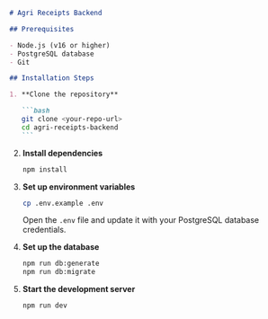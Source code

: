 ````md
# Agri Receipts Backend

## Prerequisites

- Node.js (v16 or higher)
- PostgreSQL database
- Git

## Installation Steps

1. **Clone the repository**

   ```bash
   git clone <your-repo-url>
   cd agri-receipts-backend
   ```
````

2. **Install dependencies**

   ```bash
   npm install
   ```

3. **Set up environment variables**

   ```bash
   cp .env.example .env
   ```

   Open the `.env` file and update it with your PostgreSQL database credentials.

4. **Set up the database**

   ```bash
   npm run db:generate
   npm run db:migrate
   ```

5. **Start the development server**

   ```bash
   npm run dev
   ```

